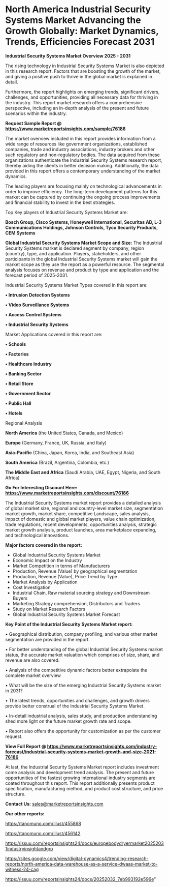 # North America Industrial Security Systems Market Advancing the Growth Globally: Market Dynamics, Trends, Efficiencies Forecast 2031

<Strong> Industrial Security Systems Market Overview 2025 - 2031</strong>

The rising technology in Industrial Security Systems Market is also depicted in this research report. Factors that are boosting the growth of the market, and giving a positive push to thrive in the global market is explained in detail.

Furthermore, the report highlights on emerging trends, significant drivers, challenges, and opportunities, providing all necessary data for thriving in the industry. This report market research offers a comprehensive perspective, including an in-depth analysis of the present and future scenarios within the industry.

<strong>Request Sample Report @ <a href=https://www.marketreportsinsights.com/sample/76186>https://www.marketreportsinsights.com/sample/76186</a></strong>

The market overview included in this report provides information from a wide range of resources like government organizations, established companies, trade and industry associations, industry brokers and other such regulatory and non-regulatory bodies. The data acquired from these organizations authenticate the Industrial Security Systems research report, thereby aiding the clients in better decision making. Additionally, the data provided in this report offers a contemporary understanding of the market dynamics.

The leading players are focusing mainly on technological advancements in order to improve efficiency. The long-term development patterns for this market can be captured by continuing the ongoing process improvements and financial stability to invest in the best strategies.

Top Key players of Industrial Security Systems Market are:

<strong>Bosch Group, Cisco Systems, Honeywell International, Securitas AB, L-3 Communications Holdings, Johnson Controls, Tyco Security Products, CEM Systems</strong>

<strong><b>Global Industrial Security Systems Market Scope and Size:</b></strong>
The Industrial Security Systems market is declared segment by company, region (country), type, and application. Players, stakeholders, and other participants in the global Industrial Security Systems market will gain the market scope as they use the report as a powerful resource. The segmental analysis focuses on revenue and product by type and application and the forecast period of 2025-2031.

Industrial Security Systems Market Types covered in this report are:

<strong>• Intrusion Detection Systems

• Video Surveillance Systems

• Access Control Systems

• Industrial Security Systems</strong>

Market Applications covered in this report are:

<strong>• Schools

• Factories

• Healthcare Industry

• Banking Sector

• Retail Store

• Government Sector

• Public Hall

• Hotels</strong> 

Regional Analysis

<strong>North America</strong> (the United States, Canada, and Mexico)

<strong>Europe</strong> (Germany, France, UK, Russia, and Italy)

<strong>Asia-Pacific</strong> (China, Japan, Korea, India, and Southeast Asia)

<strong>South America</strong> (Brazil, Argentina, Colombia, etc.)

<strong>The Middle East and Africa</strong> (Saudi Arabia, UAE, Egypt, Nigeria, and South Africa)

<strong>Go For Interesting Discount Here: <a href=https://www.marketreportsinsights.com/discount/76186>https://www.marketreportsinsights.com/discount/76186</a></strong>

The Industrial Security Systems market report provides a detailed analysis of global market size, regional and country-level market size, segmentation market growth, market share, competitive Landscape, sales analysis, impact of domestic and global market players, value chain optimization, trade regulations, recent developments, opportunities analysis, strategic market growth analysis, product launches, area marketplace expanding, and technological innovations.

<strong><b>Major factors covered in the report:</b></strong>
<ul>
  <li>Global Industrial Security Systems Market </li>
  <li>Economic Impact on the Industry</li>
  <li>Market Competition in terms of Manufacturers</li>
  <li>Production, Revenue (Value) by geographical segmentation</li>
  <li>Production, Revenue (Value), Price Trend by Type</li>
  <li>Market Analysis by Application</li>
  <li>Cost Investigation</li>
  <li>Industrial Chain, Raw material sourcing strategy and Downstream Buyers</li>
  <li>Marketing Strategy comprehension, Distributors and Traders</li>
  <li>Study on Market Research Factors</li>
  <li>Global Industrial Security Systems Market Forecast</li>
</ul>

<strong><b>Key Point of the Industrial Security Systems Market report:</b></strong>

• Geographical distribution, company profiling, and various other market segmentation are provided in the report.

• For better understanding of the global Industrial Security Systems market status, the accurate market valuation which comprises of size, share, and revenue are also covered.

• Analysis of the competitive dynamic factors better extrapolate the complete market overview

• What will be the size of the emerging Industrial Security Systems market in 2031?

• The latest trends, opportunities and challenges, and growth drivers provide better construal of the Industrial Security Systems Market.

• In-detail industrial analysis, sales study, and production understanding shed more light on the future market growth rate and scope.

• Report also offers the opportunity for customization as per the customer request.

<strong><b>View Full Report @ <a href=https://www.marketreportsinsights.com/industry-forecast/industrial-security-systems-market-growth-and-size-2021-76186>https://www.marketreportsinsights.com/industry-forecast/industrial-security-systems-market-growth-and-size-2021-76186</a></b></strong>


At last, the Industrial Security Systems Market report includes investment come analysis and development trend analysis. The present and future opportunities of the fastest growing international industry segments are coated throughout this report. This report additionally presents product specification, manufacturing method, and product cost structure, and price structure.

<strong>Contact Us:</strong>
sales@marketreportsinsights.com

<strong>Our other reports:</strong>

<a href=https://tanomuno.com/illust/455868>https://tanomuno.com/illust/455868</a>

<a href=https://tanomuno.com/illust/456142>https://tanomuno.com/illust/456142</a>

<a href=https://issuu.com/reportsinsights24/docs/europebodydryermarket20252031industryinsightandgro>https://issuu.com/reportsinsights24/docs/europebodydryermarket20252031industryinsightandgro</a>

<a href=https://sites.google.com/view/digital-dynamics4/trending-research-reports/north-america-data-warehouse-as-a-service-dwaas-market-to-witness-24-cag>https://sites.google.com/view/digital-dynamics4/trending-research-reports/north-america-data-warehouse-as-a-service-dwaas-market-to-witness-24-cag</a>

<a href=https://issuu.com/reportsinsights24/docs/20252032_7eb993192e596e>https://issuu.com/reportsinsights24/docs/20252032_7eb993192e596e</a>"
